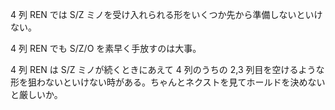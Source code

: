 4 列 REN では S/Z ミノを受け入れられる形をいくつか先から準備しないといけない。

4 列 REN でも S/Z/O を素早く手放すのは大事。

4 列 REN は S/Z ミノが続くときにあえて 4 列のうちの 2,3 列目を空けるような形を狙わないといけない時がある。ちゃんとネクストを見てホールドを決めないと厳しいか。
